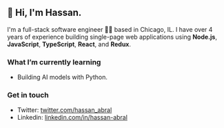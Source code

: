 ## 👋 Hi, I'm Hassan. 

I'm a full-stack software engineer 👨‍💻  based in Chicago, IL. I have over 4 years of experience building single-page web applications using **Node.js**, **JavaScript**, **TypeScript**, **React**, and **Redux**.
### What I’m currently learning

- Building AI models with Python.

### Get in touch
- Twitter: [twitter.com/hassan_abral](https://twitter.com/hassan_abral)
- Linkedin: [linkedin.com/in/hassan-abral](https://www.linkedin.com/in/hassan-abral)
<!--
**hassanabral/hassanabral** is a ✨ _special_ ✨ repository because its `README.md` (this file) appears on your GitHub profile.
